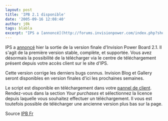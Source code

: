 ```yaml
---
layout: post
title: 'IPB 2.1 disponible'
date: '2005-09-16 12:08:40'
author: j0k
tags: blabla
excerpt: "IPS a [annoncé](http://forums.invisionpower.com/index.php?showtopic=188654) hier la sortie de la version finale d'Invision Power Board 2.1.     \nIl s'agit de la première version stable, complète, et supportée. Vous avez désormais la possibilité de la télécharger via le centre de téléchargement présent depuis votre accès client sur le site d'IPS.  \n       …"
---
```


IPS a [annoncé](http://forums.invisionpower.com/index.php?showtopic=188654) hier la sortie de la version finale d'Invision Power Board 2.1.
Il s'agit de la première version stable, complète, et supportée. Vous avez désormais la possibilité de la télécharger via le centre de téléchargement présent depuis votre accès client sur le site d'IPS.

Cette version corrige les derniers bugs connus. Invision Blog et Gallery seront disponibles en version finales d'ici les prochaines semaines.

Le script est disponible en téléchargement dans votre [pannel de client](https://www.invisionpower.com/customer/index.php). Rendez-vous dans la section *Your purchases* et sélectionnez la licence depuis laquelle vous souhaitez effectuer un téléchargement. Il vous est toutefois possible de télécharger une ancienne version plus bas sur la page.

Source [IPB Fr](http://forums.invisionboard.fr/index.php?showtopic=21353)
